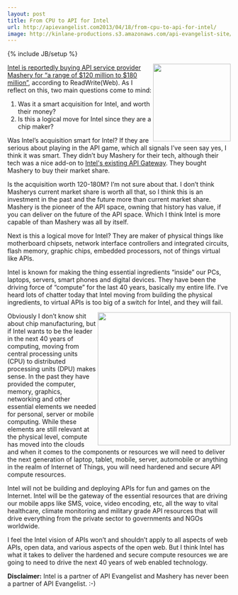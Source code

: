 ```yaml
---
layout: post
title: From CPU to API for Intel
url: http://apievangelist.com2013/04/18/from-cpu-to-api-for-intel/
image: http://kinlane-productions.s3.amazonaws.com/api-evangelist-site/blog/Intel-logo.jpg
---
```

{% include JB/setup %}
<p>
     <a href="http://intel.com"><img src="https://s3.amazonaws.com/kinlane-productions/api-service-providers/intel/Intel-logo.jpg"  width="175" align="right" /></a>
</p>
<p>
     <a href="http://readwrite.com/2013/04/17/intel-acquires-mashery">Intel is reportedly buying API service provider Mashery for “a range of $120 million to $180 million”</a>, according to ReadWrite(Web). As I reflect on this, two main questions come to mind:
</p>
<ol class="mainlist">
     <li>Was it a smart acquisition for Intel, and worth their money?
     </li>
     <li>Is this a logical move for Intel since they are a chip maker?
     </li>
</ol>
<p>
     Was Intel’s acquisition smart for Intel? If they are serious about playing in the API game, which all signals I’ve seen say yes, I think it was smart. They didn’t buy Mashery for their tech, although their tech was a nice add-on to <a href="http://cloudsecurity.intel.com/">Intel's existing API Gateway</a>. They bought Mashery to buy their market share.
</p>
<p>
     Is the acquisition worth 120-180M? I’m not sure about that. I don’t think Masherys current market share is worth all that, so I think this is an investment in the past and the future more than current market share. Mashery is the pioneer of the API space, owning that history has value, if you can deliver on the future of the API space. Which I think Intel is more capable of than Mashery was all by itself.
</p>
<p>
     Next is this a logical move for Intel? They are maker of physical things like motherboard chipsets, network interface controllers and integrated circuits, flash memory, graphic chips, embedded processors, not of things virtual like APIs.
</p>
<p>
     Intel is known for making the thing essential ingredients “inside” our PCs, laptops, servers, smart phones and digital devices. They have been the driving force of “compute” for the last 40 years, basically my entire life. I’ve heard lots of chatter today that Intel moving from building the physical ingredients, to virtual APIs is too big of a switch for Intel, and they will fail.
</p>
<p>
     <a href="http://cloudsecurity.intel.com/" target="_blank"><img src="https://s3.amazonaws.com/kinlane-productions/api-service-providers/intel/intel-Expressway-Service-Gateway-Whiteboard.png"  width="300" align="right" /></a>
</p>
<p>
     Obviously I don’t know shit about chip manufacturing, but if Intel wants to be the leader in the next 40 years of computing, moving from central processing units (CPU) to distributed processing units (DPU) makes sense. In the past they have provided the computer, memory, graphics, networking and other essential elements we needed for personal, server or mobile computing. While these elements are still relevant at the physical level, compute has moved into the clouds and when it comes to the components or resources we will need to deliver the next generation of laptop, tablet, mobile, server, automobile or anything in the realm of Internet of Things, you will need hardened and secure API compute resources.
</p>
<p>
     Intel will not be building and deploying APIs for fun and games on the Internet. Intel will be the gateway of the essential resources that are driving our mobile apps like SMS, voice, video encoding, etc, all the way to vital healthcare, climate monitoring and military grade API resources that will drive everything from the private sector to governments and NGOs worldwide.
</p>
<p>
     I feel the Intel vision of APIs won’t and shouldn’t apply to all aspects of web APIs, open data, and various aspects of the open web. But I think Intel has what it takes to deliver the hardened and secure compute resources we are going to need to drive the next 40 years of web enabled technology.
</p>
<p>
     <strong>Disclaimer:</strong> Intel is a partner of API Evangelist and Mashery has never been a partner of API Evangelist. :-)
</p>
